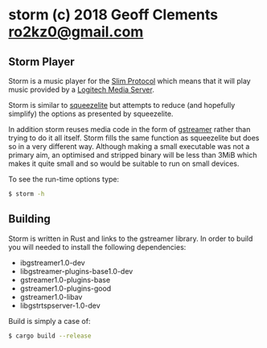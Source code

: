 # storm (c) 2018 Geoff Clements <ro2kz0@gmail.com>

## Storm Player
Storm is a music player for the [Slim Protocol](http://wiki.slimdevices.com/index.php/SlimProto_TCP_protocol) which means that it will play music provided by a [Logitech Media Server](https://en.wikipedia.org/wiki/Logitech_Media_Server).

Storm is similar to [squeezelite](https://github.com/ralph-irving/squeezelite) but attempts to reduce (and hopefully simplify) the options as presented by squeezelite.

In addition storm reuses media code in the form of [gstreamer](https://gstreamer.freedesktop.org/) rather than trying to do it all itself. Storm fills the same function as squeezelite but does so in a very different way. Although making a small executable was not a primary aim, an optimised and stripped binary will be less than 3MiB which makes it quite small and so would be suitable to run on small devices.

To see the run-time options type:
```bash
$ storm -h
```

## Building
Storm is written in Rust and links to the gstreamer library. In order to build you will needed to install the following dependencies:
- ibgstreamer1.0-dev
- libgstreamer-plugins-base1.0-dev
- gstreamer1.0-plugins-base
- gstreamer1.0-plugins-good
- gstreamer1.0-libav
- libgstrtspserver-1.0-dev

Build is simply a case of:
```bash
$ cargo build --release
```

